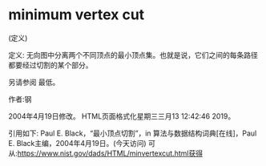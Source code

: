# minimum vertex cut


(定义)



定义:
无向图中分离两个不同顶点的最小顶点集。也就是说，它们之间的每条路径都要经过切割的某个部分。



另请参阅
最低。


作者:钢







2004年4月19日修改。
HTML页面格式化星期三三月13 12:42:46 2019。



引用如下:
Paul E. Black，“最小顶点切割”，in
算法与数据结构词典[在线]，Paul E. Black主编，2004年4月19日。(今天访问)
可从:https://www.nist.gov/dads/HTML/minvertexcut.html获得